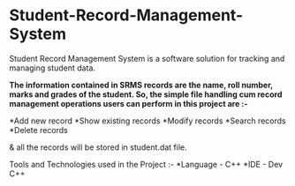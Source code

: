 # Student-Record-Management-System
Student Record Management System is a software solution for tracking and managing student data.

**The information contained in SRMS records are the name, roll number, marks and grades of the student. So, the simple file handling cum record management operations users can perform in this project are :-**

*Add new record
*Show existing records
*Modify records
*Search records
*Delete records

& all the records will be stored in student.dat file.

Tools and Technologies used in the Project :-
*Language - C++
*IDE - Dev C++
